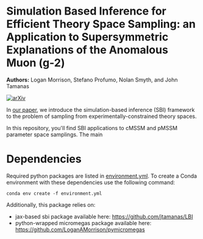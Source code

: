 # Simulation Based Inference for Efficient Theory Space Sampling: an Application to Supersymmetric Explanations of the Anomalous Muon (g-2)
**Authors:** Logan Morrison, Stefano Profumo, Nolan Smyth, and John Tamanas
<!---[\[arxiv\]](arXiv)[\[bibtex\]](bibtex)-->
[![arXiv](http://img.shields.io/badge/arXiv-2203.13403-cd5c5c.svg)](https://arxiv.org/abs/2203.13403)
<!---[![BibTex](http://img.shields.io/badge/BibTex-4682b4.svg)](https://ui.adsabs.harvard.edu/abs//exportcitation)-->


In [our paper](https://arxiv.org/abs/2006.00615), we introduce the simulation-based inference (SBI) framework to the problem of sampling from experimentally-constrained theory spaces. 


In this repository, you'll find SBI applications to cMSSM and pMSSM parameter space samplings. The main 


# Dependencies

Required python packages are listed in [environment.yml](environment.yml). To create a Conda environment with these dependencies use the following command:

```
conda env create -f environment.yml
```

Additionally, this package relies on:
*  jax-based sbi package available here: https://github.com/jtamanas/LBI
* python-wrapped micromegas package available here: https://github.com/LoganAMorrison/pymicromegas
